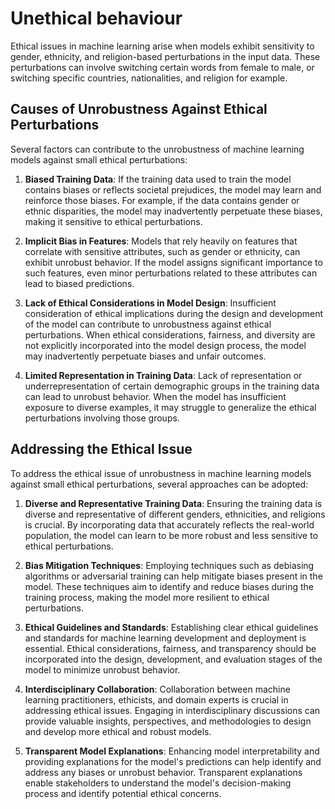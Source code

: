 # Unethical behaviour

Ethical issues in machine learning arise when models exhibit sensitivity to gender, ethnicity, and religion-based perturbations in the input data. These perturbations can involve switching certain words from female to male, or switching specific countries, nationalities, and religion for example.

## Causes of Unrobustness Against Ethical Perturbations

Several factors can contribute to the unrobustness of machine learning models against small ethical perturbations:

1. **Biased Training Data**: If the training data used to train the model contains biases or reflects societal prejudices, the model may learn and reinforce those biases. For example, if the data contains gender or ethnic disparities, the model may inadvertently perpetuate these biases, making it sensitive to ethical perturbations.

2. **Implicit Bias in Features**: Models that rely heavily on features that correlate with sensitive attributes, such as gender or ethnicity, can exhibit unrobust behavior. If the model assigns significant importance to such features, even minor perturbations related to these attributes can lead to biased predictions.

3. **Lack of Ethical Considerations in Model Design**: Insufficient consideration of ethical implications during the design and development of the model can contribute to unrobustness against ethical perturbations. When ethical considerations, fairness, and diversity are not explicitly incorporated into the model design process, the model may inadvertently perpetuate biases and unfair outcomes.

4. **Limited Representation in Training Data**: Lack of representation or underrepresentation of certain demographic groups in the training data can lead to unrobust behavior. When the model has insufficient exposure to diverse examples, it may struggle to generalize the ethical perturbations involving those groups.

## Addressing the Ethical Issue

To address the ethical issue of unrobustness in machine learning models against small ethical perturbations, several approaches can be adopted:

1. **Diverse and Representative Training Data**: Ensuring the training data is diverse and representative of different genders, ethnicities, and religions is crucial. By incorporating data that accurately reflects the real-world population, the model can learn to be more robust and less sensitive to ethical perturbations.

2. **Bias Mitigation Techniques**: Employing techniques such as debiasing algorithms or adversarial training can help mitigate biases present in the model. These techniques aim to identify and reduce biases during the training process, making the model more resilient to ethical perturbations.

3. **Ethical Guidelines and Standards**: Establishing clear ethical guidelines and standards for machine learning development and deployment is essential. Ethical considerations, fairness, and transparency should be incorporated into the design, development, and evaluation stages of the model to minimize unrobust behavior.

4. **Interdisciplinary Collaboration**: Collaboration between machine learning practitioners, ethicists, and domain experts is crucial in addressing ethical issues. Engaging in interdisciplinary discussions can provide valuable insights, perspectives, and methodologies to design and develop more ethical and robust models.

5. **Transparent Model Explanations**: Enhancing model interpretability and providing explanations for the model's predictions can help identify and address any biases or unrobust behavior. Transparent explanations enable stakeholders to understand the model's decision-making process and identify potential ethical concerns.



